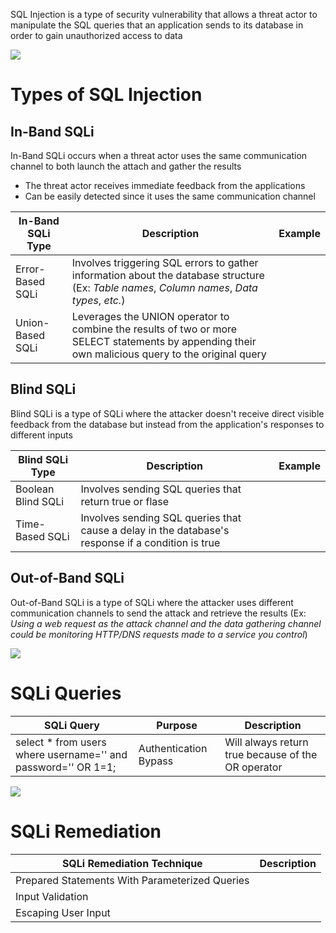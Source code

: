 SQL Injection is a type of security vulnerability that allows a threat actor to manipulate the SQL queries that an application sends to its database in order to gain unauthorized access to data

![](https://github.com/JonmarCorpuz/SecondBrain/blob/main/Assets/Whitespace.png)

# Types of SQL Injection

## In-Band SQLi

In-Band SQLi occurs when a threat actor uses the same communication channel to both launch the attach and gather the results

* The threat actor receives immediate feedback from the applications
* Can be easily detected since it uses the same communication channel

| In-Band SQLi Type | Description | Example |
| --- | --- | --- |
| Error-Based SQLi | Involves triggering SQL errors to gather information about the database structure (Ex: *Table names*, *Column names*, *Data types*, *etc.*) | |
| Union-Based SQLi | Leverages the UNION operator to combine the results of two or more SELECT statements by appending their own malicious query to the original query | |

## Blind SQLi

Blind SQLi is a type of SQLi where the attacker doesn't receive direct visible feedback from the database but instead from the application's responses to different inputs

| Blind SQLi Type | Description | Example |
| --- | --- | --- |
| Boolean Blind SQLi | Involves sending SQL queries that return true or flase | |
| Time-Based SQLi | Involves sending SQL queries that cause a delay in the database's response if a condition is true | |

## Out-of-Band SQLi

Out-of-Band SQLi is a type of SQLi where the attacker uses different communication channels to send the attack and retrieve the results (Ex: *Using a web request as the attack channel and the data gathering channel could be monitoring HTTP/DNS requests made to a service you control*)

![](https://github.com/JonmarCorpuz/SecondBrain/blob/main/Assets/Whitespace.png)

# SQLi Queries

| SQLi Query | Purpose | Description |
| --- | --- | --- |
| select * from users where username='' and password='' OR 1=1; | Authentication Bypass | Will always return true because of the OR operator

![](https://github.com/JonmarCorpuz/SecondBrain/blob/main/Assets/Whitespace.png)

# SQLi Remediation

| SQLi Remediation Technique | Description |
| --- | --- |
| Prepared Statements With Parameterized Queries | |
| Input Validation | |
| Escaping User Input | |
